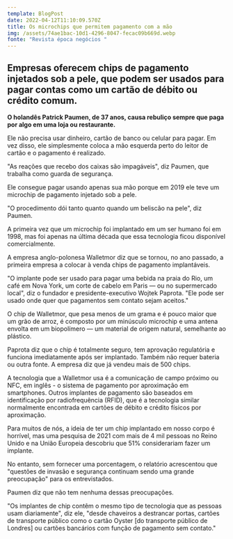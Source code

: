```yaml
---
template: BlogPost
date: 2022-04-12T11:10:09.570Z
title: Os microchips que permitem pagamento com a mão
img: /assets/74ae1bac-10d1-4296-8047-fecac09b669d.webp
fonte: "Revista época negócios "
---
```

## Empresas oferecem chips de pagamento injetados sob a pele, que podem ser usados para pagar contas como um cartão de débito ou crédito comum.

**O holandês Patrick Paumen, de 37 anos, causa rebuliço sempre que paga por algo em uma loja ou restaurante.**

Ele não precisa usar dinheiro, cartão de banco ou celular para pagar. Em vez disso, ele simplesmente coloca a mão esquerda perto do leitor de cartão e o pagamento é realizado.

"As reações que recebo dos caixas são impagáveis", diz Paumen, que trabalha como guarda de segurança.

Ele consegue pagar usando apenas sua mão porque em 2019 ele teve um microchip de pagamento injetado sob a pele.

"O procedimento dói tanto quanto quando um beliscão na pele", diz Paumen.

A primeira vez que um microchip foi implantado em um ser humano foi em 1998, mas foi apenas na última década que essa tecnologia ficou disponível comercialmente.

A empresa anglo-polonesa Walletmor diz que se tornou, no ano passado, a primeira empresa a colocar à venda chips de pagamento implantáveis.

"O implante pode ser usado para pagar uma bebida na praia do Rio, um café em Nova York, um corte de cabelo em Paris — ou no supermercado local", diz o fundador e presidente-executivo Wojtek Paprota. "Ele pode ser usado onde quer que pagamentos sem contato sejam aceitos."

O chip de Walletmor, que pesa menos de um grama e é pouco maior que um grão de arroz, é composto por um minúsculo microchip e uma antena envolta em um biopolímero — um material de origem natural, semelhante ao plástico.

Paprota diz que o chip é totalmente seguro, tem aprovação regulatória e funciona imediatamente após ser implantado. Também não requer bateria ou outra fonte. A empresa diz que já vendeu mais de 500 chips.

A tecnologia que a Walletmor usa é a comunicação de campo próximo ou NFC, em inglês - o sistema de pagamento por aproximação em smartphones. Outros implantes de pagamento são baseados em identificação por radiofrequência (RFID), que é a tecnologia similar normalmente encontrada em cartões de débito e crédito físicos por aproximação.

Para muitos de nós, a ideia de ter um chip implantado em nosso corpo é horrível, mas uma pesquisa de 2021 com mais de 4 mil pessoas no Reino Unido e na União Europeia descobriu que 51% considerariam fazer um implante.

No entanto, sem fornecer uma porcentagem, o relatório acrescentou que "questões de invasão e segurança continuam sendo uma grande preocupação" para os entrevistados.

Paumen diz que não tem nenhuma dessas preocupações.

"Os implantes de chip contêm o mesmo tipo de tecnologia que as pessoas usam diariamente", diz ele, "desde chaveiros a destrancar portas, cartões de transporte público como o cartão Oyster \[do transporte público de Londres] ou cartões bancários com função de pagamento sem contato."